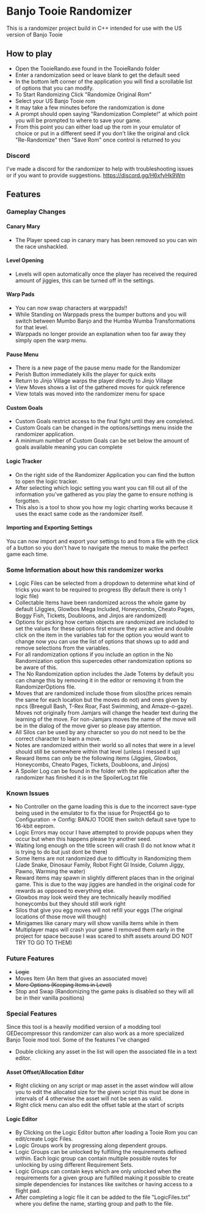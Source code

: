 # Banjo Tooie Randomizer
This is a randomizer project build in C++ intended for use with the US version of Banjo Tooie

## How to play
  - Open the TooieRando.exe found in the TooieRando folder
  - Enter a randomization seed or leave blank to get the default seed
  - In the bottom left corner of the application you will find a scrollable list of options that you can modify.
  - To Start Randomizing Click "Randomize Original Rom"
  - Select your US Banjo Tooie rom
  - It may take a few minutes before the randomization is done
  - A prompt should open saying "Randomization Complete!" at which point you will be prompted to where to save your game.
  - From this point you can either load up the rom in your emulator of choice or put in a different seed if you don't like the original and click "Re-Randomize" then "Save Rom" once control is returned to you

### Discord
I've made a discord for the randomizer to help with troubleshooting issues or if you want to provide suggestions. https://discord.gg/H6xfyHk9Wm
## Features
### Gameplay Changes
#### Canary Mary 
- The Player speed cap in canary mary has been removed so you can win the race unshackled.
#### Level Opening
- Levels will open automatically once the player has received the required amount of jiggies, this can be turned off in the settings.
#### Warp Pads
- You can now swap characters at warppads!!
- While Standing on Warppads press the bumper buttons and you will switch between Mumbo Banjo and the Humba Wumba Transformations for that level.
- Warppads no longer provide an explanation when too far away they simply open the warp menu.
#### Pause Menu
- There is a new page of the pause menu made for the Randomizer
- Perish Button immediately kills the player for quick exits
- Return to Jinjo Village warps the player directly to Jinjo Village
- View Moves shows a list of the gathered moves for quick reference
- View totals was moved into the randomizer menu for space
#### Custom Goals
- Custom Goals restrict access to the final fight until they are completed.
- Custom Goals can be changed in the options/settings menu inside the randomizer application.
- A minimum number of Custom Goals can be set below the amount of goals available meaning you can complete 
#### Logic Tracker
- On the right side of the Randomizer Application you can find the button to open the logic tracker.
- After selecting which logic setting you want you can fill out all of the information you've gathered as you play the game to ensure nothing is forgotten.
- This also is a tool to show you how my logic charting works because it uses the exact same code as the randomizer itself.
#### Importing and Exporting Settings
You can now import and export your settings to and from a file with the click of a button so you don't have to navigate the menus to make the perfect game each time. 

### Some Information about how this randomizer works
  - Logic Files can be selected from a dropdown to determine what kind of tricks you want to be required to progress (By default there is only 1 logic file) 
  - Collectable Items have been randomized across the whole game by default (Jiggies, Glowbos Mega Included, Honeycombs, Cheato Pages, Boggy Fish, Tickets, Doubloons, and Jinjos are randomized)
  - Options for picking how certain objects are randomized are included to set the values for these options first ensure they are active and double click on the item in the variables tab for the option you would want to change now you can use the list of options that shows up to add and remove selections from the variables.
  - For all randomization options if you include an option in the No Randomization option this supercedes other randomization options so be aware of this.
  - The No Randomization option includes the Jade Totems by default you can change this by removing it in the editor or removing it from the RandomizerOptions file.
  - Moves that are randomized include those from silos(the prices remain the same for each location but the moves do not) and ones given by npcs (Breegull Bash, T-Rex Roar, Fast Swimming, and Amaze-o-gaze). Moves not originally from Jamjars will change the header text during the learning of the move. For non-Jamjars moves the name of the move will be in the dialog of the move giver so please pay attention. 
  - All Silos can be used by any character so you do not need to be the correct character to learn a move.
  - Notes are randomized within their world so all notes that were in a level should still be somewhere within that level (unless I messed it up)
  - Reward Items can only be the following items (Jiggies, Glowbos, Honeycombs, Cheato Pages, Tickets, Doubloons, and Jinjos)
  - A Spoiler Log can be found in the folder with the application after the randomizer has finished it is in the SpoilerLog.txt file
### Known Issues
  - No Controller on the game loading this is due to the incorrect save-type being used in the emulator to fix the issue for Project64 go to Configuration -> Config: BANJO TOOIE then switch default save type to 16-kbit eeprom.
  - Logic Errors may occur I have attempted to provide popups when they occur but when this happens please try another seed.
  - Waiting long enough on the title screen will crash (I do not know what it is trying to do but just dont be there)
  - Some Items are not randomized due to difficulty in Randomizing them (Jade Snake, Dinosaur Family, Robot Fight GI Inside, Column Jiggy, Pawno, Warming the water)
  - Reward items may spawn in slightly different places than in the original game. This is due to the way jiggies are handled in the original code for rewards as opposed to everything else.
  - Glowbos may look weird they are technically heavily modified honeycombs but they should still work right
  - Silos that give you egg moves will not refill your eggs (The original locations of those move will though)
  - Minigames like canary mary will show vanilla items while in them
  - Multiplayer maps will crash your game (I removed them early in the project for space because I was scared to shift assets around DO NOT TRY TO GO TO THEM)
### Future Features
  - ~~Logic~~
  - Moves Item (An Item that gives an associated move)
  - ~~More Options (Keeping Items in Level)~~
  - Stop and Swap (Randomizing the game paks is disabled so they will all be in their vanilla positions)

### Special Features
  Since this tool is a heavily modified version of a modding tool GEDecompressor this randomizer can also work as a more specialized Banjo Tooie mod tool.
Some of the features I've changed 
  - Double clicking any asset in the list will open the associated file in a text editor.
#### Asset Offset/Allocation Editor
  - Right clicking on any script or map asset in the asset window will allow you to edit the allocated size for the given script this must be done in intervals of 4 otherwise the asset will not be seen as valid.
  - Right click menu can also edit the offset table at the start of scripts
#### Logic Editor
  - By Clicking on the Logic Editor button after loading a Tooie Rom you can edit/create Logic Files.
  - Logic Groups work by progressing along dependent groups.
  - Logic Groups can be unlocked by fulfilling the requirements defined within. Each logic group can contain multiple possible routes for unlocking by using different Requirement Sets.
  - Logic Groups can contain keys which are only unlocked when the requirements for a given group are fulfilled making it possible to create simple dependencies for instances like switches or having access to a flight pad.
  - After completing a logic file it can be added to the file "LogicFiles.txt" where you define the name, starting group and path to the file.
